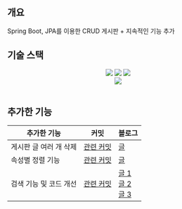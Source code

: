 ## 개요

Spring Boot, JPA를 이용한 CRUD 게시판 + 지속적인 기능 추가

## 기술 스택 

<div align="center">
  <img src="https://img.shields.io/badge/Java-8-F7DF1E?logo=java"/>
  <img src="https://img.shields.io/badge/Spring Boot-v2.1.7-43853D?logo=spring"/> 
  <img src="https://img.shields.io/badge/Spring Data JPA-43853D?logo=spring"/> 
</br>
  <img src="https://img.shields.io/badge/gradle-4.10.2-232F3E?logo=gradle"/>
</div>
<br/>

## 추가한 기능 
| 추가한 기능 | 커밋 | 블로그 |
| --- | --- | --- |
| 게시판 글 여러 개 삭제 | [관련 커밋](https://github.com/sponbob-pat/board/commit/5b06433a6e90b9f83963c5e058d0cfec5e667a9b) | [글](https://sponbob-pat.tistory.com/18) |
| 속성별 정렬 기능 | [관련 커밋](https://github.com/sponbob-pat/board/commit/b050662f6353c1f017ef3f7808ee35daf368c01b) | [글](https://sponbob-pat.tistory.com/20)
| 검색 기능 및 코드 개선 | [관련 커밋](https://github.com/sponbob-pat/board/commit/d04fa11390f3b5e69409d13f00d6ac129c8d3762) | [글 1](https://sponbob-pat.tistory.com/21) <br> [글 2](https://sponbob-pat.tistory.com/22) <br> [글 3](https://sponbob-pat.tistory.com/23) |
